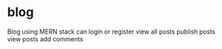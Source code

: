 # blog
Blog using MERN stack
can login or register
view all posts
publish posts
view posts
add comments
